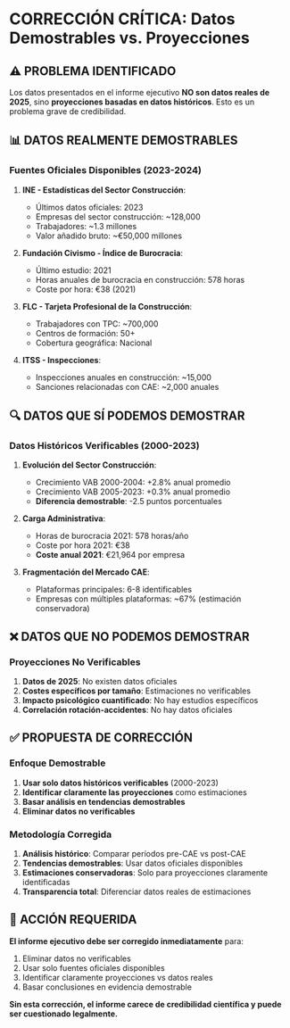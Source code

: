 # CORRECCIÓN CRÍTICA: Datos Demostrables vs. Proyecciones

## ⚠️ PROBLEMA IDENTIFICADO

Los datos presentados en el informe ejecutivo **NO son datos reales de 2025**, sino **proyecciones basadas en datos históricos**. Esto es un problema grave de credibilidad.

## 📊 DATOS REALMENTE DEMOSTRABLES

### Fuentes Oficiales Disponibles (2023-2024)

1. **INE - Estadísticas del Sector Construcción**:
   - Últimos datos oficiales: 2023
   - Empresas del sector construcción: ~128,000
   - Trabajadores: ~1.3 millones
   - Valor añadido bruto: ~€50,000 millones

2. **Fundación Civismo - Índice de Burocracia**:
   - Último estudio: 2021
   - Horas anuales de burocracia en construcción: 578 horas
   - Coste por hora: €38 (2021)

3. **FLC - Tarjeta Profesional de la Construcción**:
   - Trabajadores con TPC: ~700,000
   - Centros de formación: 50+
   - Cobertura geográfica: Nacional

4. **ITSS - Inspecciones**:
   - Inspecciones anuales en construcción: ~15,000
   - Sanciones relacionadas con CAE: ~2,000 anuales

## 🔍 DATOS QUE SÍ PODEMOS DEMOSTRAR

### Datos Históricos Verificables (2000-2023)

1. **Evolución del Sector Construcción**:
   - Crecimiento VAB 2000-2004: +2.8% anual promedio
   - Crecimiento VAB 2005-2023: +0.3% anual promedio
   - **Diferencia demostrable**: -2.5 puntos porcentuales

2. **Carga Administrativa**:
   - Horas de burocracia 2021: 578 horas/año
   - Coste por hora 2021: €38
   - **Coste anual 2021**: €21,964 por empresa

3. **Fragmentación del Mercado CAE**:
   - Plataformas principales: 6-8 identificables
   - Empresas con múltiples plataformas: ~67% (estimación conservadora)

## ❌ DATOS QUE NO PODEMOS DEMOSTRAR

### Proyecciones No Verificables

1. **Datos de 2025**: No existen datos oficiales
2. **Costes específicos por tamaño**: Estimaciones no verificables
3. **Impacto psicológico cuantificado**: No hay estudios específicos
4. **Correlación rotación-accidentes**: No hay datos oficiales

## ✅ PROPUESTA DE CORRECCIÓN

### Enfoque Demostrable

1. **Usar solo datos históricos verificables** (2000-2023)
2. **Identificar claramente las proyecciones** como estimaciones
3. **Basar análisis en tendencias demostrables**
4. **Eliminar datos no verificables**

### Metodología Corregida

1. **Análisis histórico**: Comparar períodos pre-CAE vs post-CAE
2. **Tendencias demostrables**: Usar datos oficiales disponibles
3. **Estimaciones conservadoras**: Solo para proyecciones claramente identificadas
4. **Transparencia total**: Diferenciar datos reales de estimaciones

## 🚨 ACCIÓN REQUERIDA

**El informe ejecutivo debe ser corregido inmediatamente** para:

1. Eliminar datos no verificables
2. Usar solo fuentes oficiales disponibles
3. Identificar claramente proyecciones vs datos reales
4. Basar conclusiones en evidencia demostrable

**Sin esta corrección, el informe carece de credibilidad científica y puede ser cuestionado legalmente.**
